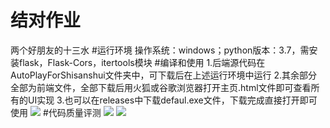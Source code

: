 # 结对作业
两个好朋友的十三水
#运行环境
操作系统：windows；python版本：3.7，需安装flask，Flask-Cors，itertools模块
#编译和使用
1.后端源代码在AutoPlayForShisanshui文件夹中，可下载后在上述运行环境中运行
2.其余部分全部为前端文件，全部下载后用火狐或谷歌浏览器打开主页.html文件即可查看所有的UI实现
3.也可以在releases中下载defaul.exe文件，下载完成直接打开即可使用
![](https://img2018.cnblogs.com/blog/1599472/201910/1599472-20191015234403181-103238181.png)
#代码质量评测
![](https://img2018.cnblogs.com/blog/1599472/201910/1599472-20191015233319541-787661977.png)
![](https://img2018.cnblogs.com/blog/1599472/201910/1599472-20191015233330395-233919762.png)